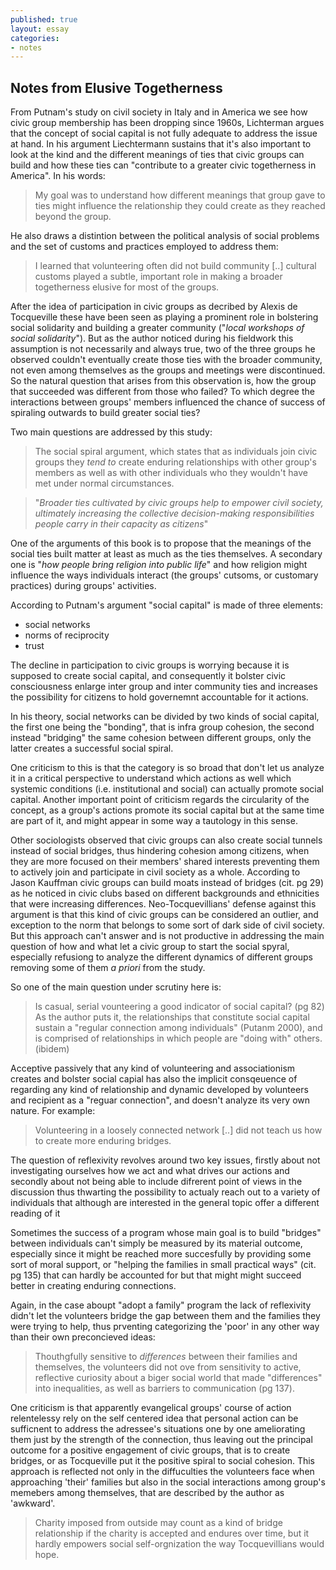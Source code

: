 ```yaml
---
published: true
layout: essay
categories:
- notes
---
```

## Notes from Elusive Togetherness

From Putnam's study on civil society in Italy and in America we see how civic group membership has been dropping since 1960s, Lichterman argues that the concept of social capital is not fully adequate to address the issue at hand. In his argument Liechtermann sustains that it's also important to look at the kind and the different meanings of ties that civic groups can build and how these ties can "contribute to a greater civic togetherness in America". In his words: 
> My goal was to understand how different meanings that group gave to ties might influence the relationship they could create as they reached beyond the group.

He also draws a distintion between the political analysis of social problems and the set of customs and practices employed to address them:
> I learned that volunteering often did not build community [..] cultural customs played a subtle, important role in making a broader togetherness elusive for most of the groups.

After the idea of participation in civic groups as decribed by Alexis de Tocqueville these have been seen as playing a prominent role in bolstering social solidarity and building a greater community ("*local workshops of social solidarity*"). But as the author noticed during his fieldwork this assumption is not necessarily and always true, two of the three groups he observed couldn't eventually create those ties with the broader community, not even among themselves as the groups and meetings were discontinued. So the natural question that arises from this observation is, how the group that succeeded was different from those who failed? To which degree the interactions between groups' members influenced the chance of success of spiraling outwards to build greater social ties?

Two main questions are addressed by this study: 

> The social spiral argument, which states that as individuals join civic groups they *tend to* create enduring relationships with other group's members as well as with other individuals who they wouldn't have met under normal circumstances.

> "*Broader ties cultivated by civic groups help to empower civil society, ultimately increasing the collective decision-making responsibilities people carry in their capacity as citizens*" 

One of the arguments of this book is to propose that the meanings of the social ties built matter at least as much as the ties themselves. A secondary one is "*how people bring religion into public life*" and how religion might influence the ways individuals interact (the groups' cutsoms, or customary practices) during groups' activities.

According to Putnam's argument "social capital" is made of three elements:
- social networks
- norms of reciprocity
- trust

The decline in participation to civic groups is worrying because it is supposed to create social capital, and consequently it bolster civic consciousness enlarge inter group and inter community ties and increases the possibility for citizens to hold governemnt accountable for it actions.

In his theory, social networks can be divided by two kinds of social capital, the first one being the "bonding", that is infra group cohesion, the second instead "bridging" the same cohesion between different groups, only the latter creates a successful social spiral.

One criticism to this is that the category is so broad that don't let us analyze it in a critical perspective to understand which actions as well which systemic conditions (i.e. institutional and social) can actually promote social capital. Another important point of criticism regards the circularity of the concept, as a group's actions promote its social capital but at the same time are part of it, and might appear in some way a tautology in this sense.

Other sociologists observed that civic groups can also create social tunnels instead of social bridges, thus hindering cohesion among citizens, when they are more focused on their members' shared interests preventing them to actively join and participate in civil society as a whole. According to Jason Kauffman civic groups can build moats instead of bridges (cit. pg 29) as he noticed in civic clubs based on different backgrounds and ethnicities that were increasing differences. Neo-Tocquevillians' defense against this argument is that this kind of civic groups can be considered an outlier, and exception to the norm that belongs to some sort of dark side of civil society. But this approach can't answer and is not productive in addressing the main question of how and what let a civic group to start the social spyral, especially refusiong to analyze the different dynamics of different groups removing some of them *a priori* from the study.

So one of the main question under scrutiny here is:
>Is casual, serial vounteering a good indicator of social capital? (pg 82)
As the author puts it,
>the relationships that constitute social capital sustain a "regular connection among individuals" (Putanm 2000), and is comprised of relationships in which people are "doing with" others. (ibidem)

Acceptive passively that any kind of volunteering and associationism creates and bolster social capial has also the implicit consqeuence of regarding any kind of relationship and dynamic developed by volunteers and recipient as a "reguar connection", and doesn't analyze its very own nature. For example:
>Volunteering in a loosely connected network [..] did not teach us how to create more enduring bridges.

The question of reflexivity revolves around two key issues, firstly about not investigating ourselves how we act and what drives our actions and secondly about not being able to include difrerent point of views in the discussion thus thwarting the possibility to actualy reach out to a variety of individuals that although are interested in the general topic offer a different reading of it 

Sometimes the success of a program whose main goal is to build "bridges" between individuals can't simply be measured by its material outcome, especially since it might be reached more succesfully by providing some sort of moral support, or "helping the families in small practical ways" (cit. pg 135) that can hardly be accounted for but that might might succeed better in creating enduring connections.

Again, in the case aboupt "adopt a family" program the lack of reflexivity didn't let the volunteers bridge the gap between them and the families they were trying to help, thus prventing categorizing the 'poor' in any other way than their own preconcieved ideas:
> Thouthgfully sensitive to *differences* between their families and themselves, the volunteers did not ove from sensitivity to active, reflective curiosity about a biger social world that made "differences" into inequalities, as well as barriers to communication (pg 137).

One criticism is that apparently evangelical groups' course of action relentelessy rely on the self centered idea that personal action can be sufficnent to address the adressee's situations one by one ameliorating them just by the strength of the connection, thus leaving out the principal outcome for a positive engagement of civic groups, that is to create bridges, or as Tocqueville put it the positive spiral to social cohesion. This approach is reflected not only in the diffuculties the volunteers face when approaching 'their' families but also in the social interactions among group's memebers among themselves, that are described by the author as 'awkward'.

>Charity imposed from outside may count as a kind of bridge relationship if the charity is accepted and endures over time, but it hardly empowers social self-orgnization the way Tocquevillians would hope.






